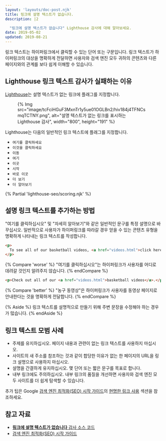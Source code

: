 ```yaml
---
layout: 'layouts/doc-post.njk'
title: 링크에 설명 텍스트가 없습니다.
description: |2

  "링크에 설명 텍스트가 없습니다" Lighthouse 감사에 대해 알아보세요.
date: 2019-05-02
updated: 2019-08-21
---
```


링크 텍스트는 하이퍼링크에서 클릭할 수 있는 단어 또는 구문입니다. 링크 텍스트가 하이퍼링크의 대상을 명확하게 전달하면 사용자와 검색 엔진 모두 귀하의 콘텐츠와 다른 페이지와의 관계를 보다 쉽게 이해할 수 있습니다.

## Lighthouse 링크 텍스트 감사가 실패하는 이유

[Lighthouse](https://developers.google.com/web/tools/lighthouse/)는 설명 텍스트가 없는 링크에 플래그를 지정합니다.

<figure>{% Img src="image/tcFciHGuF3MxnTr1y5ue01OGLBn2/hiv184j4TFNCsmqTCTNY.png", alt="설명 텍스트가 없는 링크를 표시하는 Lighthouse 감사", width="800", height="191" %}</figure>

Lighthouse는 다음의 일반적인 링크 텍스트에 플래그를 지정합니다.

- `여기를 클릭하세요`
- `이것을 클릭하세요`
- `이동`
- `여기`
- `이곳`
- `시작`
- `바로 이곳`
- `더 보기`
- `더 알아보기`

{% Partial 'lighthouse-seo/scoring.njk' %}

## 설명 링크 텍스트를 추가하는 방법

"여기를 클릭하십시오" 및 "자세히 알아보기"와 같은 일반적인 문구를 특정 설명으로 바꾸십시오. 일반적으로 사용자가 하이퍼링크를 따라갈 경우 얻을 수 있는 콘텐츠 유형을 명확하게 나타내는 링크 텍스트를 작성합니다.

```html
<p>
  To see all of our basketball videos, <a href="videos.html">click here</a>.
</p>
```

{% Compare 'worse' %} "여기를 클릭하십시오"는 하이퍼링크가 사용자를 어디로 데려갈 것인지 알려주지 않습니다. {% endCompare %}

```html
<p>Check out all of our <a href="videos.html">basketball videos</a>.</p>
```

{% Compare 'better' %} "농구 동영상"은 하이퍼링크가 사용자를 동영상 페이지로 안내한다는 것을 명확하게 전달합니다. {% endCompare %}

{% Aside %} 링크 텍스트를 설명적으로 만들기 위해 주변 문장을 수정해야 하는 경우가 많습니다. {% endAside %}

## 링크 텍스트 모범 사례

- 주제를 유지하십시오. 페이지 내용과 관련이 없는 링크 텍스트를 사용하지 마십시오.
- 사이트의 새 주소를 참조하는 것과 같이 합당한 이유가 없는 한 페이지의 URL을 링크 설명으로 사용하지 마십시오.
- 설명을 간결하게 유지하십시오. 몇 단어 또는 짧은 문구를 목표로 합니다.
- 내부 링크에도 주의하십시오. 내부 링크의 품질을 개선하면 사용자와 검색 엔진 모두 사이트를 더 쉽게 탐색할 수 있습니다.

추가 팁은 Google [검색 엔진 최적화(SEO) 시작 가이드](https://support.google.com/webmasters/answer/7451184#uselinkswisely)의 [현명한 링크 사용](https://support.google.com/webmasters/answer/7451184) 섹션을 참조하세요.

## 참고 자료

- [**링크에 설명 텍스트가 없습니다** 감사 소스 코드](https://github.com/GoogleChrome/lighthouse/blob/master/lighthouse-core/audits/seo/link-text.js)
- [검색 엔진 최적화(SEO) 시작 가이드](https://support.google.com/webmasters/answer/7451184)

